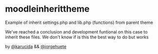 # moodleinherittheme
Example of inherit settings.php and lib.php (functions) from parent theme

We've reached a conclusion and development funtional
on this case to inherit these files. 
We don't know if is this the best way to do but works

by [@karucida](https://github.com/karucida "karucida") && [@jorgehuete](https://github.com/jorgehuete "jorgehuete")
